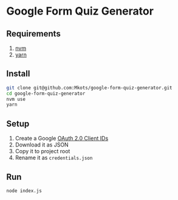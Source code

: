 # Google Form Quiz Generator 

## Requirements
1. [nvm](https://github.com/nvm-sh/nvm)
2. [yarn](https://classic.yarnpkg.com/en/docs/install#debian-stable)

## Install
```bash
git clone git@github.com:Mkots/google-form-quiz-generator.git
cd google-form-quiz-generator
nvm use
yarn
```

## Setup
1. Create a Google [OAuth 2.0 Client IDs](https://support.google.com/googleapi/answer/6158849?hl=en#zippy=%2Cweb-applications%2Cpublic-and-internal-applications%2Cuser-consent)
2. Download it as JSON 
3. Copy it to project root
4. Rename it as `credentials.json`

## Run
```bash
node index.js
```